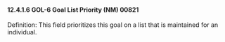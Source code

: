 #### 12.4.1.6 GOL-6 Goal List Priority (NM) 00821

Definition: This field prioritizes this goal on a list that is maintained for an individual.
